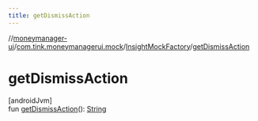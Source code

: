 ```yaml
---
title: getDismissAction
---
```

//[moneymanager-ui](../../../index.html)/[com.tink.moneymanagerui.mock](../index.html)/[InsightMockFactory](index.html)/[getDismissAction](get-dismiss-action.html)



# getDismissAction



[androidJvm]\
fun [getDismissAction](get-dismiss-action.html)(): [String](https://kotlinlang.org/api/latest/jvm/stdlib/kotlin/-string/index.html)




